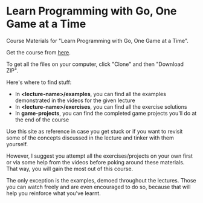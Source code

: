 # Learn Programming with Go, One Game at a Time
Course Materials for "Learn Programming with Go, One Game at a Time".

Get the course from [here](https://www.udemy.com/course/learn-programming-with-go/?referralCode=305C0004BD6402F88FC3).

To get all the files on your computer, click "Clone" and then "Download ZIP".

Here's where to find stuff:
 * In **\<lecture-name\>/examples**, you can find all the examples demonstrated in the videos for the given lecture
 * In **\<lecture-name\>/exercises**, you can find all the exercise solutions
 * In **game-projects**, you can find the completed game projects you'll do at the end of the course

Use this site as reference in case you get stuck or if you want to revisit some of the concepts discussed in the lecture and tinker with them yourself.

However, I suggest you attempt all the exercises/projects on your own first or via some help from the videos before poking around these materials. That way, you will gain the most out of this course. 

The only exception is the examples, demoed throughout the lectures. Those you can watch freely and are even encouraged to do so, because that will help you reinforce what you've learnt.
